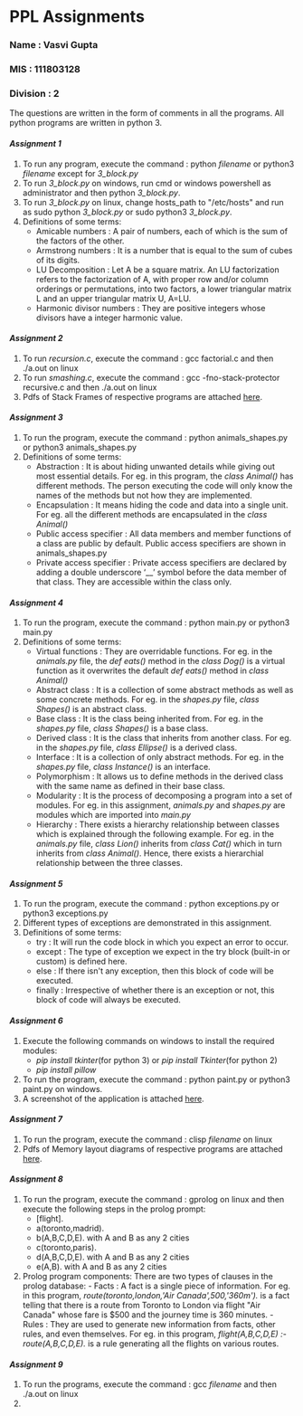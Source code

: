 # PPL Assignments
### Name : Vasvi Gupta
### MIS : 111803128
### Division : 2

The questions are written in the form of comments in all the programs. All python programs are written in python 3.
#### ***Assignment 1***
1. To run any program, execute the command : python _filename_ or python3 _filename_ except for _3_block.py_
2. To run _3_block.py_ on windows, run cmd or windows powershell as administrator and then python _3_block.py_.
3. To run _3_block.py_ on linux, change hosts_path to "/etc/hosts" and run as sudo python _3_block.py_ or sudo python3 _3_block.py_.
2. Definitions of some terms:
   - Amicable numbers : A pair of numbers, each of which is the sum of the factors of the other.
   - Armstrong numbers : It is a number that is equal to the sum of cubes of its digits.
   - LU Decomposition : Let A be a square matrix. An LU factorization refers to the factorization of A, with proper row and/or column orderings or permutations, into two factors, a lower triangular matrix L and an upper triangular matrix U, A=LU.
   - Harmonic divisor numbers :  They are positive integers whose divisors have a integer harmonic value.
  
#### ***Assignment 2***
1. To run _recursion.c_, execute the command : gcc factorial.c and then ./a.out on linux
2. To run _smashing.c_, execute the command : gcc -fno-stack-protector recursive.c and then ./a.out on linux
2. Pdfs of Stack Frames of respective programs are attached [here](https://github.com/vasvi1203/PPL/tree/master/Assignment2).

#### ***Assignment 3***
1. To run the program, execute the command : python animals_shapes.py or python3 animals_shapes.py
2. Definitions of some terms:
   - Abstraction : It is about hiding unwanted details while giving out most essential details. For eg. in this program, the _class Animal()_ has different methods. The person executing the code will only know the names of the methods but not how they are implemented.
   - Encapsulation : It means hiding the code and data into a single unit. For eg. all the different methods are encapsulated in the _class Animal()_ 
   - Public access specifier : All data members and member functions of a class are public by default. Public access specifiers are shown in animals_shapes.py
   - Private access specifier : Private access specifiers are declared by adding a double underscore ‘__’ symbol before the data member of that class. They are accessible within the class only.
   
#### ***Assignment 4***
1. To run the program, execute the command : python main.py or python3 main.py
2. Definitions of some terms:
   - Virtual functions : They are overridable functions. For eg. in the _animals.py_ file, the _def eats()_ method in the _class Dog()_ is a virtual function as it overwrites the default _def eats()_ method in _class Animal()_
   - Abstract class : It is a collection of some abstract methods as well as some concrete methods. For eg. in the _shapes.py_ file, _class Shapes()_ is an abstract class.
   - Base class : It is the class being inherited from. For eg. in the _shapes.py_ file, _class Shapes()_ is a base class.
   - Derived class : It is the class that inherits from another class. For eg. in the _shapes.py_ file, _class Ellipse()_ is a derived class.
   - Interface : It is a collection of only abstract methods. For eg. in the _shapes.py_ file, _class Instance()_ is an interface.
   - Polymorphism : It allows us to define methods in the derived class with the same name as defined in their base class. 
   - Modularity : It is the process of decomposing a program into a set of modules. For eg. in this assignment, _animals.py_ and _shapes.py_ are modules which are imported into _main.py_
   - Hierarchy : There exists a hierarchy relationship between classes which is explained through the following example. For eg. in the _animals.py_ file, _class Lion()_ inherits from _class Cat()_ which in turn inherits from _class Animal()_. Hence, there exists a hierarchial relationship between the three classes.

#### ***Assignment 5***
1. To run the program, execute the command : python exceptions.py or python3 exceptions.py
2. Different types of exceptions are demonstrated in this assignment.
3. Definitions of some terms:
   - try : It will run the code block in which you expect an error to occur.
   - except : The type of exception we expect in the try block (built-in or custom) is defined here.
   - else :  If there isn't any exception, then this block of code will be executed.
   - finally : Irrespective of whether there is an exception or not, this block of code will always be executed.
   
#### ***Assignment 6***
1. Execute the following commands on windows to install the required modules:
   - _pip install tkinter_(for python 3) or _pip install Tkinter_(for python 2)
   - _pip install pillow_
2. To run the program, execute the command : python paint.py or python3 paint.py on windows.
3. A screenshot of the application is attached [here](https://github.com/vasvi1203/PPL/blob/master/Assignment6/Example.png).

#### ***Assignment 7***
1. To run the program, execute the command : clisp _filename_ on linux
2. Pdfs of Memory layout diagrams of respective programs are attached [here](https://github.com/vasvi1203/PPL/tree/master/Assignment7).

#### ***Assignment 8***
1. To run the program, execute the command : gprolog on linux and then execute the following steps in the prolog prompt:
   - [flight].
   - a(toronto,madrid).
   - b(A,B,C,D,E). with A and B as any 2 cities
   - c(toronto,paris).
   - d(A,B,C,D,E). with A and B as any 2 cities
   - e(A,B). with A and B as any 2 cities
2. Prolog program components:
      There are two types of clauses in the prolog database:
         - Facts : A fact is a single piece of information. For eg. in this program, _route(toronto,london,'Air Canada',500,'360m')._ is a fact telling that there is a route from Toronto to London via flight "Air Canada" whose fare is $500 and the journey time is 360 minutes.
         - Rules :  They are used to generate new information from facts, other rules, and even themselves. For eg. in this program, _flight(A,B,C,D,E) :- route(A,B,C,D,E)._ is a rule generating all the flights on various routes.
  
#### ***Assignment 9***
1. To run the programs, execute the command : gcc _filename_ and then ./a.out on linux
2. 
